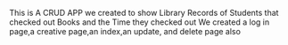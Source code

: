 This is A CRUD APP we created to show Library Records of Students that checked out Books and the Time they checked out
We created a log in page,a creative page,an index,an update, and delete page also
